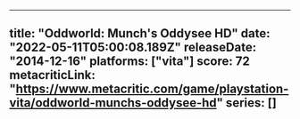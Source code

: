
---
title: "Oddworld: Munch's Oddysee HD"
date: "2022-05-11T05:00:08.189Z"
releaseDate: "2014-12-16"
platforms: ["vita"]
score: 72
metacriticLink: "https://www.metacritic.com/game/playstation-vita/oddworld-munchs-oddysee-hd"
series: []
---
